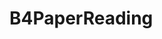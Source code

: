 # B4PaperReading

<!-- ![GitHub contributors](https://img.shields.io/github/contributors/LogCreative/B4PaperReading)
![progress](https://img.shields.io/badge/progress-3.85%2F9-brightgreen)
![DDL](https://img.shields.io/badge/DDL-Oct%2021st-critical)

计算机网络课程论文分享 [尚未完成的PDF](https://logcreative.github.io/B4PaperReading/b4paperreading.pdf) -->

<!-- > 10 月 14 日布置  10 月 21 日展示 -->